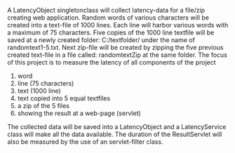 A LatencyObject singletonclass will collect latency-data for a file/zip creating web application. 
Random words of various characters will be created into a text-file of 1000 lines. 
Each line will harbor various words with a maximum of 75 characters. Five copies of 
the 1000 line textfile will be saved at a newly created folder: C:/textfolder/ under 
the name of randomtext1-5.txt. Next zip-file will be created by zipping the five previous created text-file in a file called: 
randomtextZip at the same folder.
The focus of this project is to measure the latency of all components of the project
1.	word
2.	line (75 characters)
3.	text (1000 line)
4.	text copied into 5 equal textfiles
5.	a zip of the 5 files
6.	showing the result at a web-page (servlet)

The collected data will be saved into a LatencyObject and a LatencyService class will make all the data available. The duration of the ResultServlet will also be measured by the use of an servlet-filter class.

